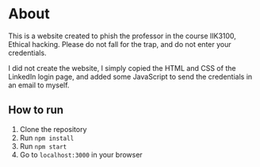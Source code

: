 # About

This is a website created to phish the professor in the course IIK3100, Ethical hacking. Please do not fall for the trap, and do not enter your credentials.

I did not create the website, I simply copied the HTML and CSS of the LinkedIn login page, and added some JavaScript to send the credentials in an email to myself.

## How to run

1. Clone the repository
2. Run `npm install`
3. Run `npm start`
4. Go to `localhost:3000` in your browser
